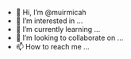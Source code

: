 - 👋 Hi, I’m @muirmicah
- 👀 I’m interested in ...
- 🌱 I’m currently learning ...
- 💞️ I’m looking to collaborate on ...
- 📫 How to reach me ...

<!---
muirmicah/muirmicah is a ✨ special ✨ repository because its `README.md` (this file) appears on your GitHub profile.
You can click the Preview link to take a look at your changes.
--->
